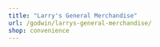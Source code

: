 ```yaml
---
title: "Larry's General Merchandise"
url: /godwin/larrys-general-merchandise/
shop: convenience
---
```


